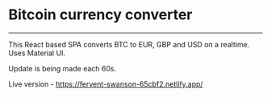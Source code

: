 # Bitcoin currency converter

---

This React based SPA converts BTC to EUR, GBP and USD on a realtime. Uses Material UI. 

Update is being made each 60s.

Live version - https://fervent-swanson-65cbf2.netlify.app/
